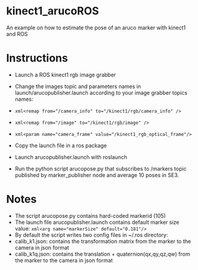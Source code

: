 # kinect1_arucoROS
An example on how to estimate the pose of an aruco marker with kinect1 and ROS

# Instructions
* Launch a ROS kinect1 rgb image grabber
* Change the images topic and parameters names in launch/arucopublisher.launch according to your image grabber topics names:
 * ```xml<remap from="/camera_info" to="/kinect1/rgb/camera_info" />```
 * ```xml<remap from="/image" to="/kinect1/rgb/image" />```
 * ```xml<param name="camera_frame" value="/kinect1_rgb_optical_frame"/>```

* Copy the launch file in a ros package
* Launch arucopublisher.launch with roslaunch  
* Run the python script arucopose.py that subscribes to /markers topic published by marker_publisher node and average 10 poses in SE3.  

# Notes
* The script arucopose.py contains hard-coded markerid (105)
* The launch file arucopublisher.launch contains default marker size value: ```xml<arg name="markerSize" default="0.181"/>```
* By default the script writes two config files in ~/.ros directory:
 * calib_k1.json: contains the transformation matrix from the marker to the camera in json format
 * calib_k1q.json: contains the translation + quaternion(qx,qy,qz,qw) from the marker to the camera in json format